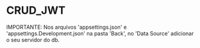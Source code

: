 # CRUD_JWT
IMPORTANTE: Nos arquivos 'appsettings.json' e 'appsettings.Development.json' na pasta 'Back', no 'Data Source' adicionar o seu servidor do db.
